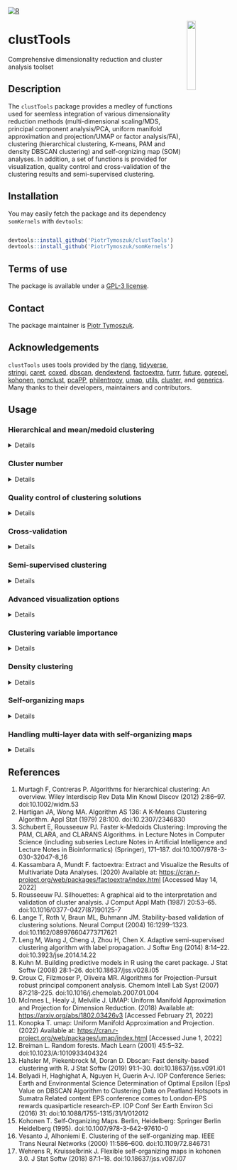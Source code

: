 [![R](https://github.com/PiotrTymoszuk/clustTools/actions/workflows/r.yml/badge.svg)](https://github.com/PiotrTymoszuk/clustTools/actions/workflows/r.yml)

<img src="https://github.com/PiotrTymoszuk/clustTools/assets/80723424/fcf39384-39f7-43f8-a396-b546a3218398" width="20%" height="20%" align = "right">

# clustTools
Comprehensive dimensionality reduction and cluster analysis toolset

## Description

The `clustTools` package provides a medley of functions used for seemless integration of various dimensionality reduction methods (multi-dimensional scaling/MDS, principal component analysis/PCA, uniform manifold approximation and projection/UMAP or factor analysis/FA), clustering (hierarchical clustering, K-means, PAM and density DBSCAN clustering) and self-orgnizing map (SOM) analyses. In addition, a set of functions is provided for visualization, quality control and cross-validation of the clustering results and semi-supervised clustering.

## Installation

You may easily fetch the package and its dependency `somKernels` with `devtools`: 

```r

devtools::install_github('PiotrTymoszuk/clustTools')
devtools::install_github('PiotrTymoszuk/somKernels')

```
## Terms of use

The package is available under a [GPL-3 license](https://github.com/PiotrTymoszuk/clustTools/blob/main/LICENSE).

## Contact

The package maintainer is [Piotr Tymoszuk](mailto:piotr.s.tymoszuk@gmail.com).

## Acknowledgements

`clustTools` uses tools provided by the [rlang](https://rlang.r-lib.org/), [tidyverse](https://www.tidyverse.org/), [stringi](https://stringi.gagolewski.com/), [caret](https://topepo.github.io/caret/), [coxed](https://cran.r-project.org/web/packages/coxed/index.html), [dbscan](https://cran.r-project.org/web/packages/dbscan/index.html), [dendextend](https://github.com/talgalili/dendextend), [factoextra](https://cran.r-project.org/web/packages/factoextra/index.html), [furrr](https://furrr.futureverse.org/), [future](https://future.futureverse.org/), [ggrepel](https://ggrepel.slowkow.com/), [kohonen](https://cran.r-project.org/web/packages/kohonen/index.html), [nomclust](https://cran.r-project.org/web/packages/nomclust/index.html), [pcaPP](https://github.com/cran/pcaPP), [philentropy](https://github.com/drostlab/philentropy), [umap](https://github.com/tkonopka/umap), [utils](https://stat.ethz.ch/R-manual/R-devel/library/utils/html/00Index.html), [cluster](https://cran.r-project.org/web/packages/cluster/index.html), and [generics](https://github.com/r-lib/generics). Many thanks to their developers, maintainers and contributors.


## Usage

### Hierarchical and mean/medoid clustering

<details>

`clustTools` represents a one-stop shop for construction, diagnostic and validation of clustering solutions, which are scattered between many excellent R packages. Let's take a look at its basic functionalities by semi-supervised clustering of the `biopsy` data set included in the R's `MASS` package. This portion of data stores results of a clinical study on breast lesion biopsies, which are classified as benign or malignant based on 9 morphological and cytological variables assessed by a pathologist on a 1 - 10 scale each. The `biopsy` data set will be split into a training and test portion. I'll use the training portion for choice of the best performing clustering algorithm and cluster number. The test portion will be used for the final validation of the clustering results. The algorithms of interest are Ward's hierarchical clustering (internally implemented by `stats`), kmeans (`stats` package) and PAM (partitioning around medoids, package `cluster`). 

```r

  ## data source, the loading order matters
  ## load MASS as the first package

  library(MASS)

  library(tidyverse)
  library(clustTools)
  library(somKernels)

  ## patchwork package for plot panels

  library(patchwork)

  ## the MASS biopsy data set.
  ## Including only complete cases in the analysis
  ## The ID is not unique, since multiple samples
  ## are available for the same patient, so I'm redefining it
  ## no scaling of the clustering features V1 - V9, they are
  ## on the same scale

  my_biopsy <- biopsy %>%
    filter(complete.cases(.)) %>%
    mutate(observation = paste0('obs_', 1:nrow(.)),
           ID = paste(observation, ID, sep = '_')) %>%
    as_tibble

```

```r

> my_biopsy
# A tibble: 683 × 12
   ID                V1    V2    V3    V4    V5    V6    V7    V8    V9 class     observation
   <chr>          <int> <int> <int> <int> <int> <int> <int> <int> <int> <fct>     <chr>      
 1 obs_1_1000025      5     1     1     1     2     1     3     1     1 benign    obs_1      
 2 obs_2_1002945      5     4     4     5     7    10     3     2     1 benign    obs_2      
 3 obs_3_1015425      3     1     1     1     2     2     3     1     1 benign    obs_3      
 4 obs_4_1016277      6     8     8     1     3     4     3     7     1 benign    obs_4      
 5 obs_5_1017023      4     1     1     3     2     1     3     1     1 benign    obs_5      
 6 obs_6_1017122      8    10    10     8     7    10     9     7     1 malignant obs_6      
 7 obs_7_1018099      1     1     1     1     2    10     3     1     1 benign    obs_7      
 8 obs_8_1018561      2     1     2     1     2     1     3     1     1 benign    obs_8      
 9 obs_9_1033078      2     1     1     1     2     1     1     1     5 benign    obs_9      
10 obs_10_1033078     4     2     1     1     2     1     2     1     1 benign    obs_10     
# … with 673 more rows
# ℹ Use `print(n = ...)` to see more rows

```

```r

  ## training portion: a random subset of 383 observations
  ## the rest will be used for validation ('hold-out')

  set.seed(1234)

  train_ids <- sample(1:nrow(my_biopsy),
                      size = 383,
                      replace = FALSE)

  biopsy_lst <-
    list(train = my_biopsy[train_ids, ],
         test = my_biopsy[-train_ids, ]) %>%
    map(column_to_rownames, 'ID') %>%
    map(select, starts_with('V'))

```
I'm checking first the clustering tendency of the training and test data subsets with the [Hopkins statistic](https://en.wikipedia.org/wiki/Hopkins_statistic) computed with the `get_clust_tendency()` function implemented in the package `factoextra`. Of note, Hopkins statistic ranges from 0 (completely homogenous distribution) to 1 (highly clustered distribution). Values around 0.5 indicate a random normal-like ditribution. With the Hopkins statistic values of approximately 0.7, the `biopsy` data set demonstrates a weak-to-moderate clustering tendency:

```r

biopsy_clust_tendency <- biopsy_lst %>% 
    map(get_clust_tendency, 
        n = 200)
```
```r
> biopsy_clust_tendency$train$hopkins_stat
[1] 0.7148951
> biopsy_clust_tendency$test$hopkins_stat
[1] 0.7307125
```

I'm using the `clustTools` functions `hcluster()` and `kcluster()` to cluster the training portion of the data set with hierarchical clusetring, kmeans and PAM. I'm also testing two distance measures: Euclidean and cosine. The initially guessed cluster number is set to `k = 2` as expected for the data set containing two types of samples. Importantly, those clustering functions take numeric data frames or matrices as the first argument and return objects of `clust_analysis` class, which can be, irrespective of the clustering algorithm, subjected to consistent quality control and validation.

```r

  clust_objects <- list()

  ## Ward's hierarchical clustering

  clust_objects$hcl_euclidean <-
    hcluster(data = biopsy_lst$train,
             distance_method = 'euclidean',
             k = 2,
             hc_method = 'ward.D2')

  clust_objects$hcl_cosine <-
    hcluster(data = biopsy_lst$train,
             distance_method = 'cosine',
             k = 2,
             hc_method = 'ward.D2')

  ## kmeans

  clust_objects$kmeans_euclidean <-
    kcluster(data = biopsy_lst$train,
             distance_method = 'euclidean',
             k = 2,
             clust_fun = 'kmeans')

  clust_objects$kmeans_cosine <-
    kcluster(data = biopsy_lst$train,
             distance_method = 'cosine',
             k = 2,
             clust_fun = 'kmeans')

  ## PAM

  clust_objects$pam_euclidean <-
    kcluster(data = biopsy_lst$train,
             distance_method = 'euclidean',
             k = 2,
             clust_fun = 'pam')

  clust_objects$pam_cosine <-
    kcluster(data = biopsy_lst$train,
             distance_method = 'cosine',
             k = 2,
             clust_fun = 'pam')

```

```r

> clust_objects$pam_cosine
Clustering analysis with PAM and cosine distance method.
Cluster assignment:
# A tibble: 383 × 2
   observation     clust_id
   <chr>           <fct>   
 1 obs_284_601265  1       
 2 obs_101_1167471 1       
 3 obs_623_1277792 1       
 4 obs_645_1339781 2       
 5 obs_400_1238948 2       
 6 obs_98_1166630  2       
 7 obs_103_1168736 2       
 8 obs_602_1042252 1       
 9 obs_326_806423  2       
10 obs_79_1137156  1       
# … with 373 more rows
# ℹ Use `print(n = ...)` to see more rows

```
The `clust_analysis` object bundles the clustering data (called by `model.frame()`), distance matrix (`dist()`), a data frame with the cluster assignment (`extract(type = 'assignment')`) and other internal elements allowing for re-fitting of the clustering structure:

```r

> head(model.frame(clust_objects$pam_cosine))
                V1 V2 V3 V4 V5 V6 V7 V8 V9
obs_284_601265  10  4  4  6  2 10  2  3  1
obs_101_1167471  4  1  2  1  2  1  3  1  1
obs_623_1277792  4  1  1  1  2  1  1  1  1
obs_645_1339781  1  1  1  1  2  1  2  1  1
obs_400_1238948  8  5  6  2  3 10  6  6  1
obs_98_1166630   7  5  6 10  5 10  7  9  4

> as.matrix(dist(clust_objects$pam_cosine))[1:5, 1:5]
                obs_284_601265 obs_101_1167471 obs_623_1277792 obs_645_1339781 obs_400_1238948
obs_284_601265      0.00000000      0.21342699      0.15789388       0.2976895      0.08462418
obs_101_1167471     0.21342699      0.00000000      0.06341419       0.1204068      0.15371658
obs_623_1277792     0.15789388      0.06341419      0.00000000       0.2049536      0.19244959
obs_645_1339781     0.29768946      0.12040679      0.20495361       0.0000000      0.18009751
obs_400_1238948     0.08462418      0.15371658      0.19244959       0.1800975      0.00000000

> extract(clust_objects$pam_cosine, type = 'assignment')
# A tibble: 383 × 2
   observation     clust_id
   <chr>           <fct>   
 1 obs_284_601265  1       
 2 obs_101_1167471 1       
 3 obs_623_1277792 1       
 4 obs_645_1339781 2       
 5 obs_400_1238948 2       
 6 obs_98_1166630  2       
 7 obs_103_1168736 2       
 8 obs_602_1042252 1       
 9 obs_326_806423  2       
10 obs_79_1137156  1       
# … with 373 more rows
# ℹ Use `print(n = ...)` to see more rows

```
</details>

### Cluster number

<details>

The package offers a visual helper for verifying the initial cluster number guess. By calling `plot(type = 'diagnostic')` for a `clust_analysis` object, plots of dendrograms (hierarchical clustering only), within-cluster sum of squares and mean silhouette statistic values for clustering structures with varying cluster numbers can retrieved. All plots generated with the package's tools are `ggplot` graphical objects and can be easily customized by the user:

```r

  ## plot(type = 'diagnostic') returns
  ## a list of diagnostic plots for determination
  ## of the optimal cluster number
  
  cl_number_plots <- clust_objects %>% 
    map(plot, 
        type = 'diagnostic') %>% 
    map(map, 
        ~.x + 
          theme(plot.tag.position = 'bottom'))

```

```r
## for hierarchical clustering dendrograms are available

> cl_number_plots$hcl_euclidean$dendrogram

```
![image](https://github.com/PiotrTymoszuk/clustTools/assets/80723424/b5086ac2-06fd-4256-948a-4dcba8367cc7)

```r
## within-cluster sum of squares and mean silhouette plots
## are generated for most algorithms

> cl_number_plots$pam_euclidean$wss + cl_number_plots$pam_euclidean$silhouette
```
![image](https://github.com/PiotrTymoszuk/clustTools/assets/80723424/c4fee14a-00d9-4062-b4ba-31bb9c662feb)

As indicated by the two main branches of the dendrogram, the bend of the within-cluster sum of square curve, and the peak of the mean [silhouette statistic](https://en.wikipedia.org/wiki/Silhouette_(clustering)), the two-cluster solution seem resonable.

</details>

### Quality control of clustering solutions

<details>

The package offers basically two numeric measures of cluster quality:

* [silhouette statistic](https://en.wikipedia.org/wiki/Silhouette_(clustering)), which gauges discrimination between the clusters

* _explained clustering variance_ defined as a ratio of the total between-cluster sum of squares to the total sum of squares. As such, explained clustering variance works in a similar way to R^2 or ANOVA's $\eta^2$ as a metric of explanatory performance

The `silhouette()` function computes silhouette values for each observation. Mean silhouette values for the whole object and particular clusters can be retrieved with the `summary()` method. Generally, silhouettes range from -1 to 1, with high values indicative of good separation of the given observation or cluster from other clusers. By contrast, negative silhouette widths suggest missclassified observations:

```r

> clust_objects$kmeans_cosine %>% 
+ silhouette %>% 
+ summary
# A tibble: 3 × 13
  clust_id     n n_negative perc_negative  mean    sd median   q025    q25   q75  q975    min   max
  <fct>    <int>      <int>         <dbl> <dbl> <dbl>  <dbl>  <dbl>  <dbl> <dbl> <dbl>  <dbl> <dbl>
1 global     383         37          9.66 0.357 0.251  0.313 -0.115 0.213  0.574 0.736 -0.202 0.764
2 1          165          0          0    0.567 0.172  0.638  0.219 0.433  0.697 0.756  0.156 0.764
3 2          218         37         17.0  0.198 0.171  0.219 -0.135 0.0717 0.302 0.482 -0.202 0.522

```
For kmeans clustering of the `biopsy` training subset with cosine distance, low mean silhouette for the second large cluster indicate a possibly poor distinctness. This may be investigated in a plot in more details:

```r
> clust_objects$kmeans_cosine %>% 
+ silhouette %>% 
+ plot
```
![image](https://github.com/PiotrTymoszuk/clustTools/assets/80723424/22525c18-e5ad-4a05-b449-b62031868e2e)

In particular, 18% of the cluster 2 observations had negative silhouette values, which indicates that they are most likely placed in a wrong cluster. 

Let's compare mean silhouettes and clusetring variances for different clustering solutions. The later can be computed for `clust_analysis` objects by calling `var()` with the `frac_var` element of the result storing the fraction of explained clustering variance which concerns us most.

```r
  ## mean silhouettes
  
  cl_silhouettes <- clust_objects %>% 
    map(silhouette) %>% 
    map_dfr(summary) %>% 
    filter(clust_id == 'global') %>% 
    mutate(clustering_algorithm = names(clust_objects)) %>% 
    relocate(clustering_algorithm)
  
  ## explained clustering variances
  
  cl_variances <- clust_objects %>% 
    map(var) %>% 
    map_dbl(~.x$frac_var)

```
In the `biopsy` data set, Euclidean distance yields a generally better separation between the clusters than the cosine metics as unequivocally demonstrated by mean silhouette value. The PAM/Euclidean solution has the lowest count of potentially misclassified observations with negative silhouette widths.

```r
> cl_silhouettes
# A tibble: 6 × 14
  clustering_algorithm clust_id     n n_negative perc_negative  mean    sd median    q025   q25   q75  q975     min   max
  <chr>                <fct>    <int>      <int>         <dbl> <dbl> <dbl>  <dbl>   <dbl> <dbl> <dbl> <dbl>   <dbl> <dbl>
1 hcl_euclidean        global     383         25          6.53 0.567 0.317  0.747 -0.253  0.339 0.816 0.849 -0.602  0.849
2 hcl_cosine           global     383         65         17.0  0.318 0.323  0.298 -0.356  0.136 0.592 0.784 -0.521  0.805
3 kmeans_euclidean     global     383         17          4.44 0.583 0.282  0.748 -0.106  0.365 0.810 0.843 -0.291  0.843
4 kmeans_cosine        global     383         37          9.66 0.357 0.251  0.313 -0.115  0.213 0.574 0.736 -0.202  0.764
5 pam_euclidean        global     383          6          1.57 0.588 0.252  0.738  0.0642 0.372 0.795 0.825 -0.120  0.825
6 pam_cosine           global     383         11          2.87 0.359 0.202  0.332 -0.0143 0.248 0.524 0.676 -0.0963 0.695

```

In turn, kmeans with Euclidean distance provides the most informative clustering procedure as demonstrated by the highest explained clustering variance:

```r
>   cl_variances
   hcl_euclidean       hcl_cosine kmeans_euclidean    kmeans_cosine    pam_euclidean       pam_cosine 
       0.8082272        0.2898587        0.8303221        0.3172726        0.8173912        0.2914502 
```

The `clustTools` package offers also a rich set of visual diagnostic tools. Heat maps generated with `plot(type = 'heat_map')` and `cross_distance() %>% plot(type = 'mean')` are useful at assessing distinctness of the clusters. Let's check them out for the PAM algorithm - eye-balling of the plots confirms the poor separation between the clusters by PAM/cosine:

```r
 ## distance heat maps

 pam_heat_maps <- clust_objects[c("pam_euclidean", "pam_cosine")] %>% 
    map(plot, type = 'heat_map') %>% 
    map(~.x + 
          theme(plot.tag = element_blank(), 
                axis.text = element_blank(), 
                axis.text.x = element_blank(), 
                axis.ticks = element_blank(), 
                axis.line = element_blank(),
                legend.position = 'bottom'))
```

```r
> pam_heat_maps$pam_euclidean + pam_heat_maps$pam_cosine

```
![image](https://github.com/PiotrTymoszuk/clustTools/assets/80723424/ea7c2f76-8f8a-4970-9803-2d89d826a4d4)

```r

 pam_mean_heat_maps <- clust_objects[c("pam_euclidean", "pam_cosine")] %>% 
    map(cross_distance) %>% 
    map(plot, type = 'mean') %>% 
    map(~.x + theme(legend.position = 'bottom'))
    
```

![image](https://github.com/PiotrTymoszuk/clustTools/assets/80723424/9e55beb1-49f0-4eba-993e-84657e210bfb)
  
</details>

### Cross-validation

<details>

Unsupervised clustering objects resemble multi-parameter classification machine learning models in multiple aspects. By principle, they can be cross-validated just like any other machine learning model. In brief, in each cross-validation fold, the training portion is used for fitting of the clustering structure with the same algorithm as the parent clustering solution. The test portion of the fold is used for calculation of numeric stats and assessment of cluster assignment accuracy as compared with the parental clustering solution. Such approach has few advantages as compared with computation of numeric statistics only for the training data subset. for instance it is more robust at handling atypical observations and assessment of over-fitting. 
The default method of assignment of the test portion observations to the clusters is the so-called k-nearest neighbor (kNN) label propagation. This prediction algorithm is resonably fast and agnostic to the clustering procedure. 

Here, I'll cross-validate the `biopsy` clustering objects generated with the best performing Euclidean distance. This is accomplished with the `cv()` function, which returns out-of-fold predictions, numeric statistics for the folds along with means and confidence intervals of cluster assignment accuracy, classification error, explained clustering variance and mean silhouette. The means of statistics across all folds can be retrieved from the `cv()` output by calling `summary()`:

```r

  euclidean_cv_stats <- 
    clust_objects[c("hcl_euclidean", "kmeans_euclidean", "pam_euclidean")] %>% 
    map(cv) %>% 
    map(summary)

```

```r

> euclidean_cv_stats %>% 
+ map(select, ends_with('mean'))
$hcl_euclidean
# A tibble: 1 × 4
  accuracy_mean error_mean frac_var_mean sil_width_mean
          <dbl>      <dbl>         <dbl>          <dbl>
1         0.763      0.237         0.805          0.586

$kmeans_euclidean
# A tibble: 1 × 4
  accuracy_mean error_mean frac_var_mean sil_width_mean
          <dbl>      <dbl>         <dbl>          <dbl>
1         0.395      0.605         0.813          0.588

$pam_euclidean
# A tibble: 1 × 4
  accuracy_mean error_mean frac_var_mean sil_width_mean
          <dbl>      <dbl>         <dbl>          <dbl>
1         0.790      0.210         0.801          0.586

```

In case of kmeans clustering and other algorithms with stochastic determination of the initial cluster centers, the accuracy and classification error are expected to be poor. Still, we can use fractions of explained variations (`frac_var`) and mean silhouette widths (`sil_width`), to compare the clustering procedures. While all of them have similar discriminatory power, the kmeans/Euclidean colution displays the largest fraction of explained variance.
  
</details>

### Semi-supervised clustering

<details>

As for cross-validation, there's a possibility to apply the kNN label propagation algorithm for prediction of the cluster assignment in a hold-out subset or external validation data set. Here we'll predict the cluster assignment defined by the kmeans/Euclidean clustering in the training portion for the test subset of the `biopsy` data set and check quality of the cluster assignment with explained clustering variance and silhouette width. 
The prediction is done with the `predict()` function, which takes a clustering analysis object as the first argument and a numeric data frame or matrix as `newdata`; the `type` argument is set to 'propagation' for the kNN procedure. The output is an instance of `clust_analysis` class, which allows for a direct comparison of the training and test data clustering.

```r

  ## predictions for KMEANS/Euclidean
  
  kmeans_clusters <- list()
  
  kmeans_clusters$training <- clust_objects$kmeans_euclidean
  
  kmeans_clusters$test <- 
    predict(clust_objects$kmeans_euclidean, 
            newdata = biopsy_lst$test, 
            type = 'propagation')

```

Let's compare explained variances and mean silhouette witdths of the training clustering and predictions: 

```r

  ## explained variance and silhouette width
  
  kmeans_variance <- kmeans_clusters %>% 
    map(var) %>% 
    map_dbl(~.x$frac_var)
  
  kmeans_silhouette <- kmeans_clusters %>% 
    map(silhouette) %>% 
    map(summary)

```
```r
>   kmeans_variance
 training      test 
0.8303221 0.8385571

>   kmeans_silhouette
$training
# A tibble: 3 × 13
  clust_id     n n_negative perc_negative  mean    sd median   q025   q25   q75  q975    min   max
  <fct>    <int>      <int>         <dbl> <dbl> <dbl>  <dbl>  <dbl> <dbl> <dbl> <dbl>  <dbl> <dbl>
1 global     383         17          4.44 0.583 0.282  0.748 -0.106 0.365 0.810 0.843 -0.291 0.843
2 1          249          0          0    0.764 0.102  0.805  0.443 0.750 0.819 0.843  0.282 0.843
3 2          134         17         12.7  0.248 0.184  0.297 -0.182 0.166 0.388 0.465 -0.291 0.473

$test
# A tibble: 3 × 13
  clust_id     n n_negative perc_negative  mean    sd median    q025   q25   q75  q975    min   max
  <fct>    <int>      <int>         <dbl> <dbl> <dbl>  <dbl>   <dbl> <dbl> <dbl> <dbl>  <dbl> <dbl>
1 global     300          5          1.67 0.608 0.262  0.771  0.0694 0.391 0.815 0.849 -0.230 0.849
2 1          198          0          0    0.774 0.104  0.806  0.415  0.775 0.822 0.849  0.195 0.849
3 2          102          5          4.90 0.287 0.156  0.311 -0.141  0.192 0.402 0.480 -0.230 0.500

```

The cluster prediction in the test portion of the `biopsy` data set seems to be equally informative as in the parental clustering solution. Moreover, the discriminatory performance measured by silhouettes is even marginally better for the test data than for the training subset. The distinctess of the clusters can be assessed by heat maps of pairwise distances between observations:

```r

kmeans_heat_maps <- kmeans_clusters %>% 
    map(plot, type = 'heat_map') %>% 
    map(~.x + 
          theme(legend.position = 'bottom', 
                plot.tag = element_blank(), 
                axis.text = element_blank(), 
                axis.text.x = element_blank(), 
                axis.ticks = element_blank(), 
                axis.line = element_blank())) %>% 
    map2(., c('Biopsy: training', 'Biopsy: test'), 
         ~.x + labs(title = .y))

```

```r

> kmeans_heat_maps$training + kmeans_heat_maps$test

```
![image](https://github.com/PiotrTymoszuk/clustTools/assets/80723424/e9725bda-1939-4a0a-85a9-7168b56e3200)

By calling `cross_distance()` for the training and test data clustering structures, we can also assess how the training and test clusters relate to each other:

```r
kmeans_cross_dists <- 
    cross_distance(kmeans_clusters$training, 
                   kmeans_clusters$test)

```

```r
> kmeans_cross_dists %>% 
+ plot(type ='mean')
```
![image](https://github.com/PiotrTymoszuk/clustTools/assets/80723424/4d0a1091-bb61-4e0e-bd22-d7b28e80dfa6)

Finally, let's compare the distribution of malignant and benign samples between the clusters. This analysis reveals, that nearly all benign samples were assigned to the cluster 1 and malignant samples were located in the cluster 2:

```r

  ## retrieving the cluster assignments
  
  kmeans_clust_assign <- kmeans_clusters %>% 
    map(extract, 'assignment') %>% 
    map(mutate, ID = observation)
  
  ## joining with the biopsy data
  
  kmeans_clust_assign <- kmeans_clust_assign %>% 
    map(left_join, 
        my_biopsy[c('ID', 'class')], 
        by = 'ID')
  
  ## counting benign and malignant samples in the clusters
  
  kmeans_clust_counts <- kmeans_clust_assign %>% 
    map(count, clust_id, class)

```
```r
> kmeans_clust_counts
$training
# A tibble: 4 × 3
  clust_id class         n
  <fct>    <fct>     <int>
1 1        benign      240
2 1        malignant     9
3 2        benign        7
4 2        malignant   127

$test
# A tibble: 4 × 3
  clust_id class         n
  <fct>    <fct>     <int>
1 1        benign      193
2 1        malignant     5
3 2        benign        4
4 2        malignant    98

```
We can corroborate it further by computing accuracy, Cohen's kappa and receiver-operating characteristic with `multiClassSummary()` provided by the `caret` package:

```r
  ## kappa and ROC: I'm using `multiClassSummary()`
  ## which takes a data frame with the `obs` and `pred`
  ## variables storing the observed and predicted outcome, respectively
  
  library(caret)
  
  kmeans_clust_assign <- kmeans_clust_assign %>% 
    map(mutate, 
        obs = class, 
        pred = car::recode(clust_id, 
                           "'1' = 'benign'; '2' = 'malignant'"), 
        pred = factor(pred, c('benign', 'malignant')))
  
  kmeans_roc_stats <- kmeans_clust_assign %>% 
    map(select, obs, pred) %>% 
    map(as.data.frame) %>% 
    map(multiClassSummary, 
        lev = c('benign', 'malignant'))
```
The kmeans/Euclidean clustering of the `biopsy` data set allows an excellent discrimination of the malignant and benign breast biopsy samples:

```r

>  kmeans_roc_stats
$training
         Accuracy             Kappa                F1       Sensitivity       Specificity    Pos_Pred_Value    Neg_Pred_Value 
        0.9582245         0.9084854         0.9677419         0.9716599         0.9338235         0.9638554         0.9477612 
        Precision            Recall    Detection_Rate Balanced_Accuracy 
        0.9638554         0.9716599         0.6266319         0.9527417 

$test
         Accuracy             Kappa                F1       Sensitivity       Specificity    Pos_Pred_Value    Neg_Pred_Value 
        0.9700000         0.9333136         0.9772152         0.9796954         0.9514563         0.9747475         0.9607843 
        Precision            Recall    Detection_Rate Balanced_Accuracy 
        0.9747475         0.9796954         0.6433333         0.9655759 

```
  
</details>

### Advanced visualization options

<details>

Visualization of a clustering structure with help of dimensionality reduction methods has a long tradition. By calling `plot(type = 'components')` for a clustering analysis objects, the `clustTools` package generates a scatter plot of observations's scores associated with the first two dimensions of prlincipal component analysis (PCA), multi-dimensional scaling (MDS) or Uniform Manifold Approximation and Projection (UMAP). By default, the dimensionality reduction is done for the distance matrix. By specifying `with = 'data'`, the user can request it for the genuine data set.

```r

 ## plots of MDS of the distance matrix, as an alternative 
  ## of distance heat map
  
  kmeans_mds_dist <- kmeans_clusters %>% 
    map(plot,
        type = 'components', 
        red_fun = 'mds') %>% 
    map(~.x + 
          theme(plot.tag = element_blank(), 
                legend.position = 'bottom'))

```
```r
> kmeans_mds_dist$training + kmeans_mds_dist$test
```

![image](https://github.com/PiotrTymoszuk/clustTools/assets/80723424/501958ae-017c-41b4-a1c1-fcd1d51535b0)

```r

  ## UMAP of the data set
  
  kmeans_umap_data <- kmeans_clusters %>% 
    map(plot, 
        type = 'components', 
        red_fun = 'umap',
        with = 'data') %>% 
    map(~.x + 
          theme(plot.tag = element_blank(), 
                legend.position = 'bottom'))

```
```r
> kmeans_umap_data$training + kmeans_umap_data$test
```
![image](https://github.com/PiotrTymoszuk/clustTools/assets/80723424/d105f4b6-8f66-4421-bbc4-8705ef513d2f)

By calling `plot_clust_hm()` for a clustering analysis object, a heat map representation of the clustering features is plotted. The color scale may be easily customized e.g. with ggplot's `scale_fill_gradient2()`:

```r
## heat maps of clustering features
    
  kmeans_hm_variables <- kmeans_clusters %>% 
    map(plot_clust_hm) %>% 
    map(~.x + 
          scale_fill_gradient2(low = 'steelblue', 
                               mid = 'black', 
                               high = 'firebrick', 
                               midpoint = 5.5, 
                               limits = c(1, 10)) + 
          theme(axis.text.x = element_blank(), 
                axis.ticks.x = element_blank(), 
                axis.line.x = element_blank(), 
                legend.position = 'bottom')) %>% 
    map2(., c('Biopsy: training', 'Biopsy: test'), 
         ~.x + labs(title = .y))
```
```r
> kmeans_hm_variables$training + kmeans_hm_variables$test
```
![image](https://github.com/PiotrTymoszuk/clustTools/assets/80723424/12709b76-99eb-4106-8afb-0ed8caad70c2)
  
</details>

### Clustering variable importance

<details>
Permutation variable importance as proposed by Breiman for machine learning algorithms can be applied directly to clustering analyses. The principle is quite simple: we're comparing quality of the genuine clustering structure with a clustering object fitted to the data set with one of the variables reshuffled by random. This procedure is repeated for all clusetring features and may run in several iterations to exclude random unexpected results. In `clustTools`, permutation variable importance is computed with the `impact()` function for explained clustering variance as the loss function, i.e. the metric used to compare the input and reshuffled clustering structure. Of importance, this procedue can be done only for clustering objects fitted to the training data set and not for predictions. The computation in multiple iterations can be accelerated by launching he function in parallel. The results can be visualized by calling `plot()` and their wrap-up retrieved by `summary()`:

```r

kmeans_variable_importance <-
    impact(kmeans_clusters$training,
           n_iter = 50,
           .parallel = TRUE)

```
```r
> summary(kmeans_variable_importance)
# A tibble: 9 × 9
  variable   mean      sd median    q25    q75     min    max n_iter
  <chr>     <dbl>   <dbl>  <dbl>  <dbl>  <dbl>   <dbl>  <dbl>  <int>
1 V1       0.0507 0.00502 0.0501 0.0481 0.0539 0.0386  0.0600     50
2 V2       0.0749 0.00897 0.0735 0.0700 0.0809 0.0468  0.0964     50
3 V3       0.0596 0.00790 0.0589 0.0538 0.0644 0.0461  0.0811     50
4 V4       0.0555 0.00867 0.0546 0.0490 0.0616 0.0333  0.0736     50
5 V5       0.0290 0.00567 0.0283 0.0257 0.0327 0.0156  0.0440     50
6 V6       0.157  0.00880 0.157  0.151  0.163  0.134   0.174      50
7 V7       0.0404 0.00516 0.0402 0.0365 0.0441 0.0307  0.0514     50
8 V8       0.0857 0.0107  0.0842 0.0785 0.0920 0.0621  0.109      50
9 V9       0.0166 0.00723 0.0154 0.0124 0.0219 0.00289 0.0339     50
```

```r
> plot(kmeans_variable_importance)
```
![image](https://github.com/PiotrTymoszuk/clustTools/assets/80723424/2225235a-26df-4c8b-a4bf-3f6d4feddb25)

As inferred from the summary table and the plot, `V6` is by far the most influential clustering variable.

</details>

### Density clustering

<details>

Density clustering is implemented in the `clustTools` package by the DBSCAN algorithm. While its applicability to high dimension data is limited, it can robustly cope with data subjected previously to dimensionality reduction e.g. with PCA or UMAP. To streamline the reduction - clustering workflow, nearly all clustering functions of the package can be coupled with the `reduce_data()` tool. In the following example, we'll subject the `biopsy` data set to UMAP and subsequently cluster the UMAP score layout with DBSCAN. Unlike for hierarchical clustering or mean/medoid clustering, the user does not have to specify the cluster number. The clustering behavior is controlled by the `eps` parameter defining the distance threshold for noise observations and `minPts` specifying the size of the nearest neighborhood:

```r

  ## generating UMAP layouts for the training and test
  ## portion of the data set

  biopsy_density <- biopsy_lst %>%
    map(reduce_data,
        distance_method = 'manhattan',
        kdim = 2,
        red_fun = 'umap', 
        random_state = 1234)

  ## clustering the training subset
  ## eps is a pure guess to begin with

  biopsy_dbscan <- list()

  biopsy_dbscan$training <-
    dbscan_cluster(data = biopsy_density$train,
                   distance_method = 'manhattan', 
                   eps = 1,
                   minPts = 7)

```
In a similar manner to hierarchical or kmeans clustering, the function `plot(type = 'diagnostic')` may be employed for setting the optimal `eps` value. Following the logics of Belyadi and colleagues, noisy observations tend towards rapidly expanding k-nearest neighbor distance. Hence the optimal `eps` threshold should be placed just below the steep increase of the nearest neighbor distance plot. With `eps = 1`, we set the threshold obviously too high:

```r
> plot(biopsy_dbscan$training)
$knn_dist
```
![image](https://github.com/PiotrTymoszuk/clustTools/assets/80723424/0f1ecd4a-1364-4da5-b71c-03c07ae36ab4)


`eps` value of 0.7 seems to do the job

```r
  biopsy_dbscan$training <-
    dbscan_cluster(data = biopsy_density$train,
                   distance_method = 'manhattan', 
                   eps = 0.7,
                   minPts = 7)

```

```r
> plot(biopsy_dbscan$training)
$knn_dist
```
![image](https://github.com/PiotrTymoszuk/clustTools/assets/80723424/175191fb-039e-4599-8299-23f36f1c2b27)

Numeric statistics, cross-validation and semi-supervised clustering are accomplished in the usual way. Let's check the cluster predictions for the test portion of the `biopsy` data set:

```r
 ## predictions

  biopsy_dbscan$test <-
    predict(biopsy_dbscan$training,
            newdata = biopsy_density$test,
            type = 'propagation')

  ## clustering variance and silhouette width

  biopsy_dbscan_variance <- biopsy_dbscan %>%
    map(var) %>%
    map_dbl(~.x$frac_var)

  biopsy_dbscan_silhouette <- biopsy_dbscan %>%
    map(silhouette) %>%
    map(summary)

```

```r
>   biopsy_dbscan_variance
 training      test 
0.9922007 0.2608777

>   biopsy_dbscan_silhouette 
$training
# A tibble: 5 × 13
  clust_id     n n_negative perc_negative   mean       sd median   q025    q25   q75  q975    min   max
  <fct>    <int>      <int>         <dbl>  <dbl>    <dbl>  <dbl>  <dbl>  <dbl> <dbl> <dbl>  <dbl> <dbl>
1 global     383         62          16.2 0.481   0.482    0.660 -0.507  0.236 0.938 0.959 -0.911 0.960
2 0            1          0           0   0      NA        0      0      0     0     0      0     0    
3 1          122          0           0   0.947   0.00912  0.947  0.928  0.939 0.955 0.960  0.926 0.960
4 2          177         62          35.0 0.0448  0.360    0.148 -0.583 -0.391 0.364 0.419 -0.911 0.420
5 3           83          0           0   0.733   0.0662   0.763  0.594  0.675 0.783 0.806  0.564 0.807

$test
# A tibble: 5 × 13
  clust_id     n n_negative perc_negative     mean      sd median   q025    q25    q75   q975     min      max
  <fct>    <int>      <int>         <dbl>    <dbl>   <dbl>  <dbl>  <dbl>  <dbl>  <dbl>  <dbl>   <dbl>    <dbl>
1 global     300        146          48.7   0.0143  0.479   0.262 -0.730 -0.427  0.439  0.855  -0.785    0.885
2 0            0          0         NaN   NaN      NA      NA     NA     NA     NA     NA     Inf     -Inf    
3 1           13          0           0     0.843   0.0643  0.882  0.705  0.806  0.883  0.885   0.666    0.885
4 2          146        146         100    -0.453   0.159  -0.442 -0.759 -0.578 -0.325 -0.223  -0.785   -0.216
5 3          141          0           0     0.422   0.0751  0.430  0.262  0.380  0.461  0.529   0.228    0.529
```

Interestingly, the UMAP - DBSCAN procedure overfits massively as demonstrated by the huge differences in clustering variances and mean silhouettes between the training and test data set. The failure of the clustering solution to predict the test subset assignment is also obvius, when the UMAP layout is visualized in a scatter plot. To this end we'll call `plot(type = 'data')`, which plots the first two variables of the clustering data set - in this case the first two UMAP dimensions.

```r

  biopsy_dbscan_umap_layout <- biopsy_dbscan %>%
    map(plot, 
        type = 'data') %>% 
    map(~.x + 
          theme(plot.tag = element_blank(), 
                legend.position = 'bottom'))

```
```r
> biopsy_dbscan_umap_layout$training + biopsy_dbscan_umap_layout$test
```

![image](https://github.com/PiotrTymoszuk/clustTools/assets/80723424/55ee42a3-d0d6-41f1-b173-07afb3fb1c64)

</details>

### Self-organizing maps

<details>
Self-organizing maps or SOM represent a Swiss army knife for dimensionality reduction and clustering. The algorithm based on the neural network principle was proposed by Teuvo Kohonen and implemented in R by the excellent package `kohonen` by Wehrens and colleagues. The output of the SOM algorithm is a set of vectors, so called 'codebook vectors' storing positions of SOM nodes (called also 'winning units') and, hence, a simplified, 'reduced' form of the input data set. As proposed by Juha Vesanto some 20 years ago, the matrix of distances between the codebook vectors, so called 'U matrix' may be tackled by traditional unsupervised clustering algorithms such as hierarchical or kmeans clustering. From my own experience, such combined SOM - unsupervised clustering procedure is especially useful at handling high dimension data such as gene expression matrices of flow cytometry measurmenents. 

The `clustTool` package integrates the SOM concept, SOM tools provided by the `kohonen` package and unsupervised clustering functions in a comprehensive workflow. In the current example, I'll use the combined SOM - PAM clustering to classify Italian wines listed in the UCI's `wines` data set based on their physical and chemical properties. The preprocessing will include elimination of non-variant features and normalization with median centering of the clustering variables (function `center_data()` from the `clustTools` package). The training subset will consist of 100 randomly selected observations, and will be used for tuning of the clustering algorithm. The test portion will be used solely for validation of the clustering structure.

```r
  ## kohonen will be used for diagnostic plots
  ## and as the data source
  ##
  ## the library order matters!

  library(kohonen)

  library(tidyverse)
  library(clustTools)
  library(somKernels)
  library(caret)

  ## patchwork for stitching the plots

  library(patchwork)

  ## the wines dataset pre-processing: elimination of invariant features
  ## (low variance to mean ratio) and median centering

  data("wines")

  my_wines <- wines %>%
    as.data.frame %>%
    mutate(ID = paste0('wine_', 1:nrow(.))) %>%
    column_to_rownames('ID')

  distr_stats <- my_wines %>%
    map_dfr(~tibble(variance = var(.x),
                    mean = mean(.x),
                    var_mean_ratio = var(.x)/mean(.x))) %>%
    mutate(variable = names(my_wines)) %>%
    relocate(variable)

  top_variant_features <- distr_stats %>%
    filter(var_mean_ratio > 0.1) %>%
    .$variable

  my_wines <- my_wines %>%
    select(all_of(top_variant_features)) %>%
    center_data('median')

  ## appending the parental data frame with wine classification
  ## it will be used for the final validation of the results

  my_wines <- my_wines %>%
    mutate(vintage = vintages)

  ## training: 100 randomly chosen observations
  ## the rest used for validation#
  ## created with caret's createDataPartition() to keep
  ## the vintage distribution

  set.seed(12345)

  train_ids <- createDataPartition(my_wines$vintage, p = 100/177)[[1]]

  wine_lst <-
    list(train = my_wines[train_ids, ],
         test = my_wines[-train_ids, ]) %>%
    map(select, -vintage)

```

As before, we're checking the clustering tendency with Hopkins statistic using `get_clust_tendency()`. With the statistic values in the 0.65 - 0.7 range, only weak clustering tendency of both training and test data subsets can be inferred. 

```r
clust_tendency <- wine_lst %>%
    map(get_clust_tendency,
        n = 60)
```
```r
> clust_tendency$train$hopkins_stat
[1] 0.6983034
> clust_tendency$test$hopkins_stat
[1] 0.6566695
```
We are constructing three SOM-clusetring objects employing $5 \times 4$ hexagonal SOM grids to generate U matrices with Euclidean, Manhattan and cosine distances. The U-matrices will be subsequently clustered with the PAM procedure with 3 clusters as an intial guess. The construction step is accomplished by the `combi_cluster()` function returning a `combi_analysis` object. As we'll see in a moment, `combi_analysis` objects share the same quality control, validation, prediction, visualization and variable importance framework with other clustering analyses done with the `clustTools` package.

```r

algos <- list()

  algos$som_pam_euclidean <-
    combi_cluster(data = wine_lst$train,
                  distance_som = 'euclidean',
                  xdim = 5,
                  ydim = 4,
                  topo = 'hexagonal',
                  neighbourhood.fct = 'gaussian',
                  toroidal = FALSE,
                  rlen = 2000,
                  node_clust_fun = kcluster,
                  k = 3,
                  clust_fun = 'pam')

  algos$som_pam_manhattan <-
    combi_cluster(data = wine_lst$train,
                  distance_som = 'manhattan',
                  xdim = 5,
                  ydim = 4,
                  topo = 'hexagonal',
                  neighbourhood.fct = 'gaussian',
                  toroidal = FALSE,
                  rlen = 2000,
                  node_clust_fun = kcluster,
                  k = 3,
                  clust_fun = 'pam')

  algos$som_pam_cosine <-
    combi_cluster(data = wine_lst$train,
                  distance_som = 'cosine',
                  xdim = 5,
                  ydim = 4,
                  topo = 'hexagonal',
                  neighbourhood.fct = 'gaussian',
                  toroidal = FALSE,
                  rlen = 2000,
                  node_clust_fun = kcluster,
                  k = 3,
                  clust_fun = 'pam')

```
The first step of quality control is to check if the SOM converged. This can be easily done by plotting mean distances of the observations to the SOM node as a function of algorithm iterations. A substantial reduction of the distance followed by a plateau suggests convergence of the algorithm. Such distance plots are generated by `plot(type = 'training')`. As presented in the graphic below, SOM with all of Euclidean, Manhattan and cosine distances converged within 2000 iterations of the algorithm. If this is not the case, you may consider increasing the `rlen` parameter values in the `combi_cluster()` function.

```r

  ## the training plots are stored by the 'observation' element
  ## there are warnings generated that the training plots can not be generated
  ## for SOM nodes, but you can ignore them
  ##
  ## The plot() function returns a list of ggplot pbjects
  ## which are easy to customize by the user

  som_convergence_plots <- algos %>%
    map(plot, type = 'training') %>%
    map(~.x$observation +
          theme(plot.tag = element_blank(),
                legend.position = 'none')) %>%
    map2(., c('SOM/HCL, Euclidean distance',
              'SOM/HCL, Manhattan distance',
              'SOM/HCL, cosine distance'),
         ~.x +
           labs(title = .y,
                subtitle = 'SOM training convergence'))

```
```r
  som_convergence_plots$som_pam_euclidean +
    som_convergence_plots$som_pam_manhattan +
    som_convergence_plots$som_pam_cosine +
    plot_layout(ncol = 2)
```

![image](https://github.com/PiotrTymoszuk/clustTools/assets/80723424/5a86e00c-af71-42a1-8456-b973e79ba50d)

In the next step, we're verifying, if our cluster number guess holds by comparing mean slhouette widths for clustering of the SOM nodes with varying cluster numbers. This can be done by calling `plot(type = 'diagnostic')` for a `combi_analysis` object. As for the remaining clustering analysis types, this function returns a list of diagnostic plots for the observation clustering by SOM (element 'observation') and for the SOM node clustering by PAM (element 'node' of the list). For deetrmination of the cluster number for node clustering, the node diagnostic plots are needed.

```r
 node_cluster_number_plots <- algos %>%
    map(plot, type = 'diagnostic') %>%
    map(~.x$node$silhouette +
          theme(plot.tag = element_blank())) %>%
    map2(., c('SOM/HCL, Euclidean distance',
              'SOM/HCL, Manhattan distance',
              'SOM/HCL, cosine distance'),
         ~.x +
           scale_y_continuous(limits = c(0, 0.65)) +
           labs(title = .y,
                subtitle = 'SOM node clustering'))
```

```r
node_cluster_number_plots$som_pam_euclidean +
    node_cluster_number_plots$som_pam_manhattan +
    node_cluster_number_plots$som_pam_cosine +
    plot_layout(ncol = 2)
```
![image](https://github.com/PiotrTymoszuk/clustTools/assets/80723424/0bf99fe0-d3a7-4292-9151-3d3290918020)

In the graphic panel above, the red dashed lines indicate the guessed number of clusters and the blue ones represent the optimal cluster number based on the peak of the silhouette statistic. With the cosine distance, our cluster number guess seems to be resonable. In turn, k = 2 clusters will likely work better for the clustering solutions with Euclidean and Manhattan distances. 

In order to select the algorithm with the largest explanatory value and the best separation between the clusters, we'll compare the explained clustering variance and mean silhouette statistic in 5-fold cross-validation. Generally, cross-validation for `combi_analysis` objects is performed in a similar way as for 'simple' clustering analyses, by calling the `cv()` function. Yet, because SOM is principally a neuronal network, we can use this trained structure to predict the node assignment for new data. Hence, we'll set the `type` argument to `'som'`:

```r
  ## SOM prediction method is recommended

  algos_cv <- algos %>%
    map(cv, type = 'som') %>%
    map(summary) %>%
    map(select, ends_with('mean'))
```
```r
> algos_cv
$som_pam_euclidean
# A tibble: 1 × 4
  accuracy_mean error_mean frac_var_mean sil_width_mean
          <dbl>      <dbl>         <dbl>          <dbl>
1         0.402      0.598         0.561          0.247

$som_pam_manhattan
# A tibble: 1 × 4
  accuracy_mean error_mean frac_var_mean sil_width_mean
          <dbl>      <dbl>         <dbl>          <dbl>
1         0.116      0.884         0.630          0.289

$som_pam_cosine
# A tibble: 1 × 4
  accuracy_mean error_mean frac_var_mean sil_width_mean
          <dbl>      <dbl>         <dbl>          <dbl>
1        0.0591      0.941         0.708          0.440

```
Similar to other clustering algorithms using an intial random placement of cluster centers or nodes, there's little concordance of the cluster assignment between the genuine clustering structure and the cluster assignment in the cross-validation folds. This results in a poor accuracy and large classification error. Still, the explained clustering variance and mean silhouette width may be used to compare the algorithms. In such comparison, the SOM/PAM/cosine procedure is characterized by the largest fraction of explained variance and the best cluster separation measured by silhouette width. 

The SOM/PAM/cosine clustering solution will be subsequently used to for semi-supervised clustering of the test portion of the `wines` data set. As above, the prediction will be done with the trained SOM network with `predict(type = 'som')`:

```r

  ## working with the best performing SOM/PAM/cosine algorithm

  cosine_clusters <- list()

  cosine_clusters$train <- algos$som_pam_cosine

  ## prediction of the cluster assignment for the test
  ## subset of the wines data set. Using the recommended
  ## SOM prediction method

  cosine_clusters$test <- predict(cosine_clusters$train,
                                  newdata = wine_lst$test,
                                  type = 'som')

```
The `predict()` function applied to `combi_analysis` objects returns `clust_analysis` objects, for which clustering variance, silhouette and plots can be retrieved as presented before for 'simple' hierarchical, kmeans and PAM clustering. 
For instance, the cluster structures for the training and test subsets display quite comparable clustering variances and mean silhouette values, as well as the numbers of potentially misclassified observations with negative silhouette values:

```r
  ## comparison of variances and silhouette widths
  ## in the training and test data portions

  cosine_variance <- cosine_clusters %>%
    map(var) %>%
    map_dbl(~.x$frac_var)

  cosine_silhouettes <- cosine_clusters %>%
    map(silhouette) %>%
    map(summary)
```

```r
> cosine_variance
    train      test 
0.6981659 0.7477879

> cosine_silhouettes
$train
# A tibble: 4 × 13
  clust_id     n n_negative perc_negative  mean    sd median    q025   q25   q75  q975    min   max
  <fct>    <int>      <int>         <dbl> <dbl> <dbl>  <dbl>   <dbl> <dbl> <dbl> <dbl>  <dbl> <dbl>
1 global     102          5          4.90 0.476 0.237  0.560 -0.148  0.355 0.655 0.737 -0.263 0.747
2 1           42          2          4.76 0.517 0.231  0.612 -0.0248 0.388 0.685 0.745 -0.263 0.747
3 2           23          1          4.35 0.335 0.207  0.384 -0.0614 0.176 0.505 0.622 -0.137 0.647
4 3           37          2          5.41 0.516 0.232  0.602 -0.167  0.492 0.647 0.723 -0.229 0.734

$test
# A tibble: 4 × 13
  clust_id     n n_negative perc_negative  mean    sd median    q025   q25   q75  q975    min   max
  <fct>    <int>      <int>         <dbl> <dbl> <dbl>  <dbl>   <dbl> <dbl> <dbl> <dbl>  <dbl> <dbl>
1 global      74          2          2.70 0.522 0.233  0.580 -0.0171 0.376 0.703 0.759 -0.284 0.766
2 1           27          0          0    0.610 0.155  0.676  0.273  0.545 0.722 0.764  0.216 0.766
3 2           21          2          9.52 0.296 0.241  0.372 -0.284  0.181 0.433 0.559 -0.284 0.562
4 3           26          0          0    0.613 0.164  0.695  0.270  0.549 0.731 0.743  0.209 0.751
```
We can easily visualize pairwise distances between the observations and SOM nodes (i.e. the U matrix) in form of heat maps by calling `plot(type = 'heat_map')`:

```r
  ## U-matrix plots are available only for the training data
  ## and are stored in the 'node' element of the output plot list

  cosine_umatrix_hm <- plot(cosine_clusters$train,
                            type = 'heat_map')$node +
    labs(title = 'SOM/PAM, cosine distance',
         subtitle = 'U-matrix clustering, wines training subset') +
    theme(axis.text = element_blank(),
          axis.text.x = element_blank(),
          axis.ticks = element_blank(),
          axis.line = element_blank(),
          plot.tag = element_blank(),
          legend.position = 'bottom')

  ## test subset: heat map of pairwise distances between observations

  cosine_test_hm <- plot(cosine_clusters$test,
                         type = 'heat_map') +
    labs(title = 'Predictions',
         subtitle = 'Distances between observations, wines test subset') +
    theme(axis.text = element_blank(),
          axis.text.x = element_blank(),
          axis.ticks = element_blank(),
          axis.line = element_blank(),
          plot.tag = element_blank(),
          legend.position = 'bottom')
```

```r
  cosine_umatrix_hm +
    cosine_test_hm
```
![image](https://github.com/PiotrTymoszuk/clustTools/assets/80723424/86006d9b-8036-4531-b8be-ae03ab72a66d)

`plot()` can be also employed to obtain plots of UMAP layouts of the training and test data subsets:

```r
  cosine_umap_plots <- cosine_clusters %>%
    map(plot,
        type = 'components',
        kdim = 2,
        with = 'data',
        red_fun = 'umap')

  ## for the training data subset:
  ## a list of UMAP layout plots is returned, we need only
  ## the UMAP layout for the observations with color coding
  ## of the cluster assignment

  cosine_umap_plots$train <- cosine_umap_plots$train$final

  cosine_umap_plots <-
    map2(cosine_umap_plots,
         c('SOM/PAM, cosine distance, training',
           'SOM/PAM, cosine distance, test'),
         ~.x +
           labs(title = .y) +
           theme(plot.subtitle = element_blank(),
                 plot.tag = element_blank(),
                 legend.position = 'bottom'))
```
```r
  cosine_umap_plots$train +
    cosine_umap_plots$test
```
![image](https://github.com/PiotrTymoszuk/clustTools/assets/80723424/e2e3e989-d897-4e71-9264-e82e04395b53)

Heat map representations of the clustering variable levels can be obtained with `plot_clust_hm()`:

```r

  cosine_feature_hm <- cosine_clusters %>%
    map(plot_clust_hm) %>%
    map2(., c('SOM/PAM, cosine distance, training',
              'SOM/PAM, cosine distance, test'),
         ~.x +
           labs(title = .y) +
           scale_fill_gradient2(low = 'steelblue',
                                mid = 'black',
                                high = 'firebrick',
                                midpoint = 0,
                                limits = c(-3, 3),
                                oob = scales::squish) +
           theme(axis.text.x = element_blank(),
                 axis.ticks.x = element_blank(),
                 axis.line.x = element_blank(),
                 legend.position = 'bottom'))

```

```r
  cosine_feature_hm$train + 
    cosine_feature_hm$test
```
![image](https://github.com/PiotrTymoszuk/clustTools/assets/80723424/02e02181-51d5-43bf-842c-ef35cdb22b71)

By calling `impact()`, the user can compute permutation variable importance the same way as for simpler clustering analyses - but only for the training clustering structure. In such analysis, content of flavonoids, proanthocyanins and proline, total phenol level and optical density ratio are indetified as the most important clustering variables for explanatory performance of the algorithm:

```r
  cosine_importance <- impact.combi_analysis(cosine_clusters$train,
                                             n_iter = 50,
                                             .parallel = TRUE)

  plot(cosine_importance)

```
![image](https://github.com/PiotrTymoszuk/clustTools/assets/80723424/7ee0a38c-18c1-4ccc-9462-43246d3f7d9b)

In the final analysis step of the `wine` data, we'll check for vintage classes in the clusters. As presented below, the cluster 1 consist primarily of Barolo wines, the cluster 2 includes almost exclusively Grignolino. Barbera and, to a lesser extent, Grignolino wines populate the cluster 3. 

```r
  ## assignment extraction works the same
  ## way as for non-SOM analyses

  vintage_assignment <- my_wines %>%
    rownames_to_column('observation') %>%
    select(observation, vintage)

  cosine_assignment <- cosine_clusters %>%
    map(extract, 'assignment') %>%
    map(left_join, vintage_assignment, by = 'observation')

  cosine_counts <- cosine_assignment %>%
    map(count, clust_id, vintage)
```
```r
> cosine_counts
$train
# A tibble: 5 × 3
  clust_id vintage        n
  <fct>    <fct>      <int>
1 1        Barolo        33
2 1        Grignolino     9
3 2        Grignolino    23
4 3        Barbera       28
5 3        Grignolino     9

$test
# A tibble: 7 × 3
  clust_id vintage        n
  <fct>    <fct>      <int>
1 1        Barolo        23
2 1        Grignolino     4
3 2        Barolo         2
4 2        Grignolino    19
5 3        Barbera       20
6 3        Grignolino     6
7 NA       Grignolino     1
```
Interestingly, one Grignolino sample in the training subset cuold not be assigned to any cluster defined in the training portion of the data.

Let's compare the observed vintage assignment with the predominant cluster vintages in a more formal inter-rater and reveiver operating characteristic analysis done with caret's `multiClassSummary()`:

```r
  ## kappa and ROC analysis
  ## renaming of the clusters after
  ## the predominant wine type

  cosine_assignment <- cosine_assignment %>%
    map(mutate,
        obs = vintage,
        pred = car::recode(clust_id,
                           "'1' = 'Barolo';
                           '2' = 'Grignolino';
                           '3' = 'Barbera'"),
        pred = factor(pred,
                      levels = c('Barbera', 'Barolo', 'Grignolino')))

  cosine_roc <- cosine_assignment %>%
    map(as.data.frame) %>%
    map(multiClassSummary,
        lev = c('Barbera', 'Barolo', 'Grignolino'))
```
```r
> cosine_roc
$train
              Accuracy                  Kappa                Mean_F1       Mean_Sensitivity       Mean_Specificity 
             0.8235294              0.7391675              0.8200962              0.8536585              0.9159812 
   Mean_Pos_Pred_Value    Mean_Neg_Pred_Value         Mean_Precision            Mean_Recall    Mean_Detection_Rate 
             0.8474903              0.9240506              0.8474903              0.8536585              0.2745098 
Mean_Balanced_Accuracy 
             0.8848199 

$test
              Accuracy                  Kappa                Mean_F1       Mean_Sensitivity       Mean_Specificity 
             0.8378378              0.7581699              0.8380602              0.8583908              0.9209373 
   Mean_Pos_Pred_Value    Mean_Neg_Pred_Value         Mean_Precision            Mean_Recall    Mean_Detection_Rate 
             0.8419482              0.9229225              0.8419482              0.8583908              0.2792793 
Mean_Balanced_Accuracy 
             0.8896640 
```
  
</details>

### Handling multi-layer data with self-organizing maps

<details>
As discussed in mode details by the authors of the `kohonen` package (see Wehrens et al. in the reference list), SOM are well suited to handle multi-layer data sets. Such layers may consist of variables in various formats (e.g. binary and ordinal layer) or features concerning diverse properties of the investigated objects (e.g. position and RGB color of pixels in a picture). In the following example we will apply this SOM-based multi-layer approach to cluster the `Cars93` data set provided by the R package `MASS`. In brief, the data layers will consist of (1) numeric features such as horsepower or weight, (2) ordinal/count variables like number of passengers or airbags, and (3) binary such as manual transmission or US origin. Since the data set is pretty small, we won't validate the results in a 'clean' hold-out setting and stay with cross-validation.

```r

  ## Cars93 retrieved from MASS
  ## the package order matters!

  library(MASS)
  library(kohonen)

  library(tidyverse)
  library(clustTools)
  library(somKernels)

  ## patchwork for plot panels

  library(patchwork)

  ## the Cars93 data set. No hold-out, cross-validation user instead,
  ## since it is a pure explanatory analysis
  ##
  ## we'll check if multi-layer SOM clustering can recapitulate
  ## car classification provided by the `Type` variable

  my_cars <- MASS::Cars93 %>%
    select(Make, Type, Price,
           MPG.city, MPG.highway,
           AirBags, DriveTrain,
           Cylinders, EngineSize, Horsepower,
           Man.trans.avail, Man.trans.avail,
           Fuel.tank.capacity, Passengers,
           Length, Weight, Origin) %>%
    as_tibble

  ## formatting factor variables

  my_cars <- my_cars %>%
    mutate(AirBags = car::recode(AirBags,
                                 "'None' = '0';
                                 'Driver only' = '1';
                                 'Driver & Passenger' = '2'",
                                 as.factor = FALSE),
           AirBags = as.numeric(AirBags),
           Man.trans.avail = car::recode(Man.trans.avail,
                                         "'No' = '0';
                                         'Yes' = '1'",
                                         as.factor = FALSE),
           Man.trans.avail = as.numeric(Man.trans.avail),
           Origin = car::recode(Origin,
                                "'USA' = '1';
                                'non-USA' = '0'",
                                as.factor = FALSE),
           Origin = as.numeric(Origin),
           Cylinders = as.numeric(Cylinders))

  my_cars <- my_cars %>%
    filter(complete.cases(.))

  ## data layers: numeric, ordinal and binary
  ## based on the variable class. Numeric and ordinal variables
  ## are normalized and median-centered

  car_lst <-
    list(numeric = c('Price', 'MPG.city', 'MPG.highway', 'EngineSize',
                     'Horsepower', 'Fuel.tank.capacity', 'Length',
                     'Weight'),
         ordinal = c('AirBags', 'Cylinders', 'Passengers'),
         binary = c('Man.trans.avail', 'Origin')) %>%
    map(~my_cars[c(.x, 'Make')]) %>%
    map(column_to_rownames, 'Make')

  car_lst[c("numeric", "ordinal")] <-
    car_lst[c("numeric", "ordinal")] %>%
    map(center_data, type = 'median')

```
The data set has a moderate clustering tendency as investigated by `get_clust_tendency()`. 

Fitting of SOM with subsequent clustering of the U matrix, i.e. matrix of distances between the SOM nodes is done with a dedicated functon of the `clustTools` package: `multi_cluster()`. Its syntax is quite similar to `combi_cluster()`. Note, that the function allows for definition of separate distance measures for each data layer via the `distance_method` argument. In our case, the numeric layer will be clustered with cosine, the ordinal layer with Manhattan and the binary layer with Tanimoto distance. Additional arguments that control the SOM behavior are passed by a named list via the `som_args` argument: here, we are defining a custom learning rate `alpha`, weights for the layers via `user.weights` and telling the SOM algorithm to apply the user's layer weights directly to the data layers by specifying `normalizeDataLayers = FALSE`. Clustering of the U matrix is done with PAM implemented by the `kcluster()` function.

```r

  ## the layers will be handled by three various distances:
  ## cosine for numeric variables, Manhattan for ordinal variables
  ## and Tanimoto for binary features

  car_som <-
    multi_cluster(data = car_lst,
                  distance_method = c('cosine', 'manhattan', 'tanimoto'),
                  xdim = 5,
                  ydim = 6,
                  topo = 'hexagonal',
                  neighbourhood.fct = 'gaussian',
                  toroidal = FALSE,
                  rlen = 3000,
                  som_args = list(mode = 'online',
                                  alpha = c(0.01, 0.2),
                                  user.weights = c(1, 1, 0.5),
                                  normalizeDataLayers = FALSE),
                  node_clust_fun = kcluster,
                  k = 3,
                  clust_fun = 'pam')

```
As demonstrated before, we're checking convergence of the SOM algorithm by calling `plot(type = 'training')`. We're customizing the training plot to present the training curve for each layer in a separate facet:

```r
  car_convergence <- plot(car_som, type = 'training')

  car_convergence <- car_convergence$observation +
    facet_grid(`SOM layer` ~ .,
               scales = 'free') +
    theme(plot.tag = element_blank(),
          legend.position = 'none')

  car_convergence
```
![image](https://github.com/PiotrTymoszuk/clustTools/assets/80723424/0ac5ef8c-2ddb-4fe0-b623-e27e251e4c06)


Based on plots of within-cluster sum of squares and silhouette widths for varying number of clusters of SOM nodes (generated by `plot(type = 'diagnostic')`), 2 - 3 clusters are proposed for the optimal solution. Hence our initial guess (k = 3) turned to be quite correct. 

```r

 ## WSS and silhouette plots

  car_clust_number <- plot(car_som, type = 'diagnostic')$node %>%
    map(~.x + theme(plot.tag = element_blank()))

  car_clust_number$wss +
    car_clust_number$silhouette

```
![image](https://github.com/PiotrTymoszuk/clustTools/assets/80723424/862639b5-9e7d-44c3-90c6-2e24bbb87b18)

Cross-validated explained clustering variance and silhouette width will be obtained by calling `cv(type = 'som')` for the multi-layer cluster analysis object:

```r
  car_cross_validation <-
    cv(car_som,
       nfolds = 10,
       type = 'som') %>%
    summary

  car_cross_validation %>%
    select(ends_with('mean'))
```
```r
# A tibble: 1 × 4
  accuracy_mean error_mean frac_var_mean sil_width_mean
          <dbl>      <dbl>         <dbl>          <dbl>
1         0.123      0.877         0.701          0.398
```
Again, although the overal accuracy is quite poor because of partly stochastic process of SOM fitting, the clustering structure could explain more than 70% of the `Cars93` data set variance. The cross-validated mean silhouette width suggests a moderate degree of cluster separation. Let's take a more detailed look at separation of particular clusters by plotting silhouette widths for observations and a heat map of the U matrix. Those plots indicate possibly problematic separation of the clusters 1 and 3:

```r

  ## silhouette values for particular clusters

  car_sil_plot <- car_som %>%
    silhouette %>%
    plot

  ## heat map of pairwise distances

  car_heat_map <- 
    plot(car_som, type = 'heat_map')$node + 
    labs(title = 'Distance between SOM nodes') + 
    theme(plot.tag = element_blank())

```
![image](https://github.com/PiotrTymoszuk/clustTools/assets/80723424/382091b5-9f67-44e5-8fee-816f5cc4918a)

![image](https://github.com/PiotrTymoszuk/clustTools/assets/80723424/1d59c272-7c27-48da-bd8e-7a48f981b5cb)

To get some insight into levels of the cluster-defining variables, `plot_clust_hm()` is used. This function called for multi-layer analysis objects returns, unlike for single-layer analyses, a list of heat maps representing the data layers:

```r
  ## plot_clust_hm() returns a list
  ## of heat maps for multi-layer data
  ##
  ## you may adjust them separately

  car_feature_hm <- car_som %>%
    plot_clust_hm

  car_feature_hm <- car_feature_hm %>%
    map(~.x +
          theme(legend.position = 'bottom',
                axis.text.x = element_blank(), 
                plot.tag = element_blank()))

  car_feature_hm$numeric <-
    car_feature_hm$numeric +
    scale_fill_gradient2(low = 'steelblue',
                         mid = 'black',
                         high = 'firebrick',
                         midpoint = 0,
                         limits = c(-3, 3),
                         oob = scales::squish) +
    labs(title = 'Cars93: numeric features')

  car_feature_hm$ordinal <-
    car_feature_hm$ordinal +
    scale_fill_gradient2(low = 'steelblue',
                         mid = 'black',
                         high = 'firebrick',
                         midpoint = 0,
                         limits = c(-2.5, 2.5),
                         oob = scales::squish) +
    guides(fill = 'legend') +
    labs(title = 'Cars93: ordinal features')

  car_feature_hm$binary <-
    car_feature_hm$binary +
    scale_fill_gradient(low = 'steelblue',
                        high = 'firebrick') +
    guides(fill = 'legend') +
    labs(title = 'Cars93: binary features')
```
```r
  car_feature_hm$numeric + 
    car_feature_hm$ordinal + 
    car_feature_hm$binary + 
    plot_layout(ncol = 2)
```
![image](https://github.com/PiotrTymoszuk/clustTools/assets/80723424/1a776fa6-6238-4870-9494-cbac7fe739bd)

This graphic reveals that the largest cluster 2 groups low-motorized, small and economical cars with low airbag numbers, and designed for few passengers. By contrast, cluster 1 vehicles are expensive, mostly US origin, large and frequently equipped with automatic transmission and offer substantially more passenger seats. Cluster 3 cars are powerfully motorized, expensive, middle sized and designed for very few passengers. With those cluster characteristic in mind, we'll investigate the 'true' car type frequency within the clusters.

```r
  car_assignment <- car_som %>%
    extract('assignment') %>%
    mutate(Make = observation) %>%
    left_join(my_cars[c('Make', 'Type')],
              by = 'Make')

  car_counts <-
    count(car_assignment, clust_id, Type) %>%
    group_by(clust_id) %>%
    mutate(percent = n/sum(n) * 100) %>%
    ungroup
```

```r
> car_counts
# A tibble: 10 × 4
   clust_id Type        n percent
   <fct>    <fct>   <int>   <dbl>
 1 1        Compact     2    6.06
 2 1        Large      11   33.3 
 3 1        Midsize    11   33.3 
 4 1        Van         9   27.3 
 5 2        Compact    14   28.6 
 6 2        Midsize     6   12.2 
 7 2        Small      21   42.9 
 8 2        Sporty      8   16.3 
 9 3        Midsize     5   45.5 
10 3        Sporty      6   54.5 

```
```r
  car_count_plot <- car_counts %>%
    ggplot(aes(x = clust_id,
               y = percent,
               fill = Type)) +
    geom_bar(position = 'stack',
             stat = 'identity',
             color = 'black') +
    scale_fill_viridis_d() + 
    labs(title = 'Car type distribution in the clusters', 
         x = 'Cluster of Cars93')

  car_count_plot
```
![image](https://github.com/PiotrTymoszuk/clustTools/assets/80723424/612639c7-fa5a-421d-822b-3fa15f6928e2)

In accordance with the clustering features, the cluster 2 consists predominantly of small and compact cars, while vans, midsize and large vehicles populate the cluster 2. The remaining cluster 3 consists of middle size and sporty models. 

Finally, let's investigate impact of particular clustering variables on the algorithm's explanatory performance by computing permutation variable importance with `impact()`:

```r
  car_importance <- impact(car_som,
                           n_iter = 50,
                           .parallel = TRUE)

  plot(car_importance) + 
    geom_vline(xintercept = 0, 
               linetype = 'dashed')
```
![image](https://github.com/PiotrTymoszuk/clustTools/assets/80723424/55a7150f-7d4c-4b3d-ab74-954e14d86767)

Those results suggest cylinder number as by far the most influential clustering feature. Quite unexpectedly, the binary variables manual transmission and origin were identified as the least important variables. This can be however explained by setting the `user.weights` parameter during construction of the multi-layer analysis object. With this manual intervention, the binary data layer was weighted lower than numeric and ordinal features.
  
</details>

## References

1. Murtagh F, Contreras P. Algorithms for hierarchical clustering: An overview. Wiley Interdiscip Rev Data Min Knowl Discov (2012) 2:86–97. doi:10.1002/widm.53
2. Hartigan JA, Wong MA. Algorithm AS 136: A K-Means Clustering Algorithm. Appl Stat (1979) 28:100. doi:10.2307/2346830
3. Schubert E, Rousseeuw PJ. Faster k-Medoids Clustering: Improving the PAM, CLARA, and CLARANS Algorithms. in Lecture Notes in Computer Science (including subseries Lecture Notes in Artificial Intelligence and Lecture Notes in Bioinformatics) (Springer), 171–187. doi:10.1007/978-3-030-32047-8_16
4. Kassambara A, Mundt F. factoextra: Extract and Visualize the Results of Multivariate Data Analyses. (2020) Available at: https://cran.r-project.org/web/packages/factoextra/index.html [Accessed May 14, 2022]
5. Rousseeuw PJ. Silhouettes: A graphical aid to the interpretation and validation of cluster analysis. J Comput Appl Math (1987) 20:53–65. doi:10.1016/0377-0427(87)90125-7
6. Lange T, Roth V, Braun ML, Buhmann JM. Stability-based validation of clustering solutions. Neural Comput (2004) 16:1299–1323. doi:10.1162/089976604773717621
7. Leng M, Wang J, Cheng J, Zhou H, Chen X. Adaptive semi-supervised clustering algorithm with label propagation. J Softw Eng (2014) 8:14–22. doi:10.3923/jse.2014.14.22
8. Kuhn M. Building predictive models in R using the caret package. J Stat Softw (2008) 28:1–26. doi:10.18637/jss.v028.i05
9. Croux C, Filzmoser P, Oliveira MR. Algorithms for Projection-Pursuit robust principal component analysis. Chemom Intell Lab Syst (2007) 87:218–225. doi:10.1016/j.chemolab.2007.01.004
10. McInnes L, Healy J, Melville J. UMAP: Uniform Manifold Approximation and Projection for Dimension Reduction. (2018) Available at: https://arxiv.org/abs/1802.03426v3 [Accessed February 21, 2022]
11. Konopka T. umap: Uniform Manifold Approximation and Projection. (2022) Available at: https://cran.r-project.org/web/packages/umap/index.html [Accessed June 1, 2022]
12. Breiman L. Random forests. Mach Learn (2001) 45:5–32. doi:10.1023/A:1010933404324
13. Hahsler M, Piekenbrock M, Doran D. Dbscan: Fast density-based clustering with R. J Stat Softw (2019) 91:1–30. doi:10.18637/jss.v091.i01
14. Belyadi H, Haghighat A, Nguyen H, Guerin A-J. IOP Conference Series: Earth and Environmental Science Determination of Optimal Epsilon (Eps) Value on DBSCAN Algorithm to Clustering Data on Peatland Hotspots in Sumatra Related content EPS conference comes to London-EPS rewards quasiparticle research-EP. IOP Conf Ser Earth Environ Sci (2016) 31: doi:10.1088/1755-1315/31/1/012012
15. Kohonen T. Self-Organizing Maps. Berlin, Heidelberg: Springer Berlin Heidelberg (1995). doi:10.1007/978-3-642-97610-0
16. Vesanto J, Alhoniemi E. Clustering of the self-organizing map. IEEE Trans Neural Networks (2000) 11:586–600. doi:10.1109/72.846731
17. Wehrens R, Kruisselbrink J. Flexible self-organizing maps in kohonen 3.0. J Stat Softw (2018) 87:1–18. doi:10.18637/jss.v087.i07
